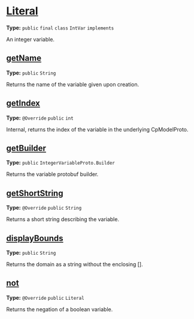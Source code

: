 # [Literal](..//IntVar.java#L20)

**Type:** `public` `final` `class` `IntVar` `implements`

An integer variable. 











## [getName](..//IntVar.java#L38)

**Type:** `public` `String`

Returns the name of the variable given upon creation. 











## [getIndex](..//IntVar.java#L43)

**Type:** `@Override` `public` `int`

Internal, returns the index of the variable in the underlying CpModelProto. 











## [getBuilder](..//IntVar.java#L49)

**Type:** `public` `IntegerVariableProto.Builder`

Returns the variable protobuf builder. 











## [getShortString](..//IntVar.java#L72)

**Type:** `@Override` `public` `String`

Returns a short string describing the variable. 











## [displayBounds](..//IntVar.java#L86)

**Type:** `public` `String`

Returns the domain as a string without the enclosing []. 











## [not](..//IntVar.java#L102)

**Type:** `@Override` `public` `Literal`

Returns the negation of a boolean variable. 











